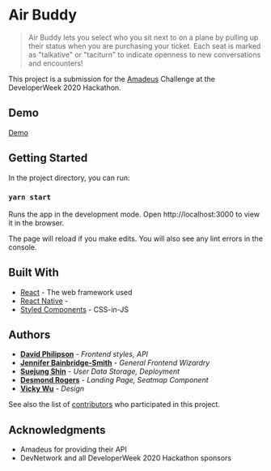 # Air Buddy

> Air Buddy lets you select who you sit next to on a plane by pulling up their status when you are purchasing your ticket. Each seat is marked as "talkative" or "taciturn" to indicate openness to new conversations and encounters!

This project is a submission for the [Amadeus](https://developers.amadeus.com/) Challenge at the DeveloperWeek 2020 Hackathon.

## Demo
[Demo](https://www.youtube.com/watch?v=6_iiBQuGaiI)

## Getting Started

In the project directory, you can run:

### `yarn start`

Runs the app in the development mode.
Open http://localhost:3000 to view it in the browser.

The page will reload if you make edits.
You will also see any lint errors in the console.

## Built With

* [React](https://github.com/facebook/create-react-app) - The web framework used
* [React Native](https://facebook.github.io/react-native/) - 
* [Styled Components](https://www.styled-components.com/) - CSS-in-JS

## Authors

* **[David Philipson](https://github.com/dphilipson)** - *Frontend styles, API*
* **[Jennifer Bainbridge-Smith]()** - *General Frontend Wizardry*
* **[Suejung Shin]()** - *User Data Storage, Deployment*
* **[Desmond Rogers]()** - *Landing Page, Seatmap Component*
* **[Vicky Wu]()** - *Design*

See also the list of [contributors](https://github.com/air-buddy/air-buddy-frontend/contributors) who participated in this project.

## Acknowledgments

* Amadeus for providing their API
* DevNetwork and all DeveloperWeek 2020 Hackathon sponsors
